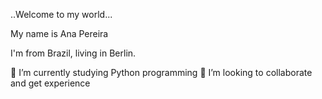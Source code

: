 ..Welcome to my world...  

My name is Ana Pereira  

I'm from Brazil, living in Berlin. 

🌱 I’m currently studying Python programming                                                                                                                                                                                                              👯 I’m looking to collaborate and get experience 





